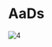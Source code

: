 # AaDs


![4](https://user-images.githubusercontent.com/77199764/178154011-af16a5ee-13f4-42b3-b23a-c208db93aa74.gif)
